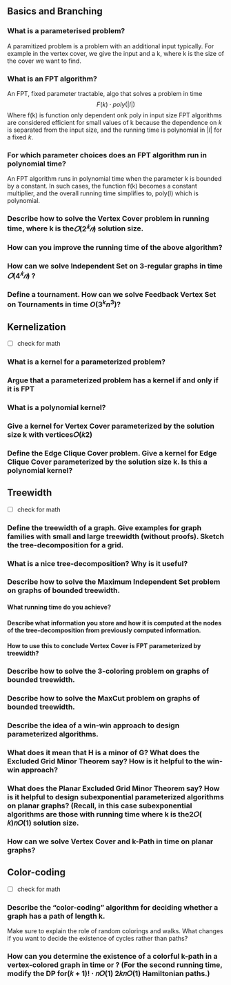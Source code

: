
## Basics and Branching

### What is a parameterised problem?

A paramitized problem is a problem with an additional input typically. For example in the vertex cover, we give the input and a k, where k is the size of the cover we want to find.

### What is an FPT algorithm?

An FPT, fixed parameter tractable, algo that solves a problem in time
$$F(k) \cdot poly(|I|)$$
Where f(k) is function only dependent onk
poly in input size
FPT algorithms are considered efficient for small values of k because the dependence on $k$ is separated from the input size, and the running time is polynomial in $|I|$ for a fixed $k$.

### For which parameter choices does an FPT algorithm run in polynomial time?

An FPT algorithm runs in polynomial time when the parameter k is bounded by a constant. In such cases, the function f(k) becomes a constant multiplier, and the overall running time simplifies to, poly(I) which is polynomial.

### Describe how to solve the Vertex Cover problem in running time, where k is the$𝑂(2^{𝑘}𝑛)$ solution size.

### How can you improve the running time of the above algorithm?

### How can we solve Independent Set on 3-regular graphs in time $𝑂(4^{𝑘}𝑛)$ ?

### Define a tournament. How can we solve Feedback Vertex Set on Tournaments in time $O(3^{k}n^{3})$?

## Kernelization

- [ ] check for math

### What is a kernel for a parameterized problem?

### Argue that a parameterized problem has a kernel if and only if it is FPT

### What is a polynomial kernel?

### Give a kernel for Vertex Cover parameterized by the solution size k with vertices𝑂(𝑘2)

### Define the Edge Clique Cover problem. Give a kernel for Edge Clique Cover parameterized by the solution size k. Is this a polynomial kernel?

## Treewidth

- [ ] check for math

### Define the treewidth of a graph. Give examples for graph families with small and large treewidth (without proofs). Sketch the tree-decomposition for a grid.

### What is a nice tree-decomposition? Why is it useful?

### Describe how to solve the Maximum Independent Set problem on graphs of bounded treewidth.

#### What running time do you achieve?

#### Describe what information you store and how it is computed at the nodes of the tree-decomposition from previously computed information.

#### How to use this to conclude Vertex Cover is FPT parameterized by treewidth?

### Describe how to solve the 3-coloring problem on graphs of bounded treewidth.

### Describe how to solve the MaxCut problem on graphs of bounded treewidth.

### Describe the idea of a win-win approach to design parameterized algorithms.

### What does it mean that H is a minor of G? What does the Excluded Grid Minor Theorem say? How is it helpful to the win-win approach?

### What does the Planar Excluded Grid Minor Theorem say? How is it helpful to design subexponential parameterized algorithms on planar graphs? (Recall, in this case subexponential algorithms are those with running time where k is the2𝑂( 𝑘)𝑛𝑂(1) solution size.

### How can we solve Vertex Cover and k-Path in time on planar graphs?

## Color-coding

- [ ] check for math

### Describe the “color-coding” algorithm for deciding whether a graph has a path of length k.

Make sure to explain the role of random colorings and walks. What changes if you want to decide the existence of cycles rather than paths?

### How can you determine the existence of a colorful k-path in a vertex-colored graph in time or ? (For the second running time, modify the DP for(𝑘 + 1)! · 𝑛𝑂(1) 2𝑘𝑛𝑂(1) Hamiltonian paths.)
